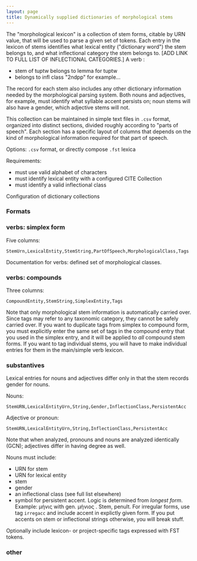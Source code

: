 ```yaml
---
layout: page
title: Dynamically supplied dictionaries of morphological stems
---
```



The "morphological lexicon" is a collection of stem forms, citable by URN value, that will be used to parse a given set of tokens.  Each entry in the lexicon of stems identifies what lexical entity ("dictionary word") the stem belongs to, and what inflectional category the stem belongs to. [ADD LINK TO FULL LIST OF INFLECTIONAL CATEGORIES.]  A verb :

- stem of tuptw belongs to lemma for tuptw
- belongs to infl class "2ndpp" for example...

The record for each stem also includes any other dictionary information needed by the morphological parsing system.  Both nouns and adjectives, for example, must identify what syllable accent persists on; noun stems will also have a gender, which adjective stems will not.


This collection can be maintained in simple text files in `.csv`  format, organized into distinct sections, divided roughly according to "parts of speech".  Each section has a specific layout of columns that depends on the kind of morphological information required for that part of speech.




Options: `.csv` format, or directly compose `.fst` lexica

Requirements:

- must use valid alphabet of characters
- must identify lexical entity with a configured CITE Collection
- must identify a valid inflectional class


Configuration of dictionary collections


### Formats

### verbs: simplex form

Five columns:

    StemUrn,LexicalEntity,StemString,PartOfSpeech,MorphologicalClass,Tags

Documentation for verbs:  defined set of morphological classes.


### verbs: compounds

Three columns:

    CompoundEntity,StemString,SimplexEntity,Tags

Note that only morphological stem information is automatically carried over.  Since tags may refer to any taxonomic category, they cannot be safely carried over.  If you want to duplicate tags from simplex to compound form, you must explicitly enter the same set of tags in the compound entry that you used in the simplex entry, and it will be applied to *all* compound stem forms.  If you want to tag individual stems, you will have to make individual entries for them in the main/simple verb lexicon.


### substantives

Lexical entries for nouns and adjectives differ only in that the stem records gender for nouns.

Nouns:

    StemURN,LexicalEntityUrn,String,Gender,InflectionClass,PersistentAcc

Adjective or pronoun:

    StemURN,LexicalEntityUrn,String,InflectionClass,PersistentAcc


Note that when analyzed, pronouns and nouns are analyzed identically (GCN); adjectives differ in having degree as well.

Nouns must include:

- URN for stem
- URN for lexical entity
- stem
- gender
- an inflectional class (see full list elsewhere)
- symbol for persistent accent. Logic is determined from *longest form*.  Example: μήνις  with gen. μήνιος .  Stem, penult. For irregular forms, use tag `irregacc` and include accent in explictly given form.  If you put accents on stem or inflectional strings otherwise, you will break stuff.



Optionally include lexicon- or project-specific tags expressed with FST tokens.


### other
